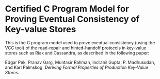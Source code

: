 Certified C Program Model for Proving Eventual Consistency of Key-value Stores
==============================================================================

This is the C program model used to prove eventual consistency (using the VCC tool) of the read-repair and hinted-handoff protocols in key-value stores such as Riak and Cassandra, as described in the following paper:

Edgar Pek, Pranav Garg, Muntasir Rahman, Indranil Gupta, P. Madhusudan, and Karl Palmskog. _Deriving Formal Properties of Production Key-Value Stores_.
    

